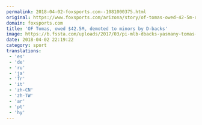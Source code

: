 ```yaml
---
permalink: 2018-04-02-foxsports.com--1081000375.html
original: https://www.foxsports.com/arizona/story/of-tomas-owed-42-5m-demoted-to-minors-by-d-backs-040218
domain: foxsports.com
title: 'OF Tomas, owed $42.5M, demoted to minors by D-backs'
image: https://b.fssta.com/uploads/2017/03/pi-mlb-dbacks-yasmany-tomas-gallery-032317.vresize.1200.630.high.34.jpg
date: 2018-04-02 22:19:22
category: sport
translations: 
 - 'es'
 - 'de'
 - 'ru'
 - 'ja'
 - 'fr'
 - 'it'
 - 'zh-CN'
 - 'zh-TW'
 - 'ar'
 - 'pt'
 - 'hy'
---
```


